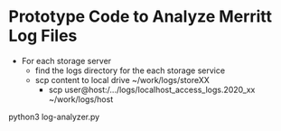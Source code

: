 # Prototype Code to Analyze Merritt Log Files

- For each storage server
  - find the logs directory for the each storage service
  - scp content to local drive ~/work/logs/storeXX
    - scp user@host:/.../logs/localhost_access_logs.2020_xx ~/work/logs/host
    
python3 log-analyzer.py
